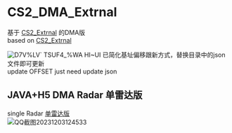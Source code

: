 # CS2_DMA_Extrnal
基于 [CS2_Extrnal](https://github.com/TKazer/CS2_External)   的DMA版                                                       
based on [CS2_Extrnal](https://github.com/TKazer/CS2_External)   

![D7V%LV` TSUF4_%WA HI~UI](https://github.com/MoZiHao/CS2_DMA_Extrnal/assets/31085148/eefea6bf-b10d-49b0-8f21-94aac218d841)
已简化基址偏移跟新方式，替换目录中的json文件即可更新                                                                               
update OFFSET just need update json
 ##  JAVA+H5 DMA Radar 单雷达版
 single Radar
 [单雷达版](https://github.com/MoZiHao/CS2_DMA_Radar/tree/main)  
![QQ截图20231203124533](https://github.com/MoZiHao/CS2_DMA_Radar/assets/31085148/c99c95c7-a772-47ea-994d-b7a99585c700)
